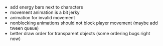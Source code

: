 - add energy bars next to characters
- movement animation is a bit jerky
- animation for invalid movement
- nonblocking animations should not block player movement (maybe add tween queue)
- better draw order for transparent objects (some ordering bugs right now)